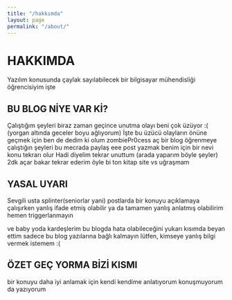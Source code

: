 ```yaml
---
title: "/hakkımda"
layout: page
permalink: "/about/"
---
```


# HAKKIMDA

Yazılım konusunda çaylak sayılabilecek bir bilgisayar mühendisliği öğrencisiyim işte

## BU BLOG NİYE VAR Kİ?

Çalıştığım şeyleri biraz zaman geçince unutma olayı beni çok üzüyor :( (yorgan altında geceler boyu ağlıyorum)
İşte bu üzücü olayların önüne geçmek için ben de dedim ki olum zombiePr0cess aç bir blog öğrenmeye çalıştığın şeyleri bu mecrada paylaş 
eee post yazmak benim için bir nevi konu tekrarı olur
Hadi diyelim tekrar unuttum (arada yaparım böyle şeyler) 2dk açar bakar tekrar ederim öyle bi ton kitap site vs uğraşmam 

## YASAL UYARI

Sevgili usta splinter(seniorlar yani) postlarda bir konuyu 
açıklamaya çalışırken yanlış ifade etmiş olabilir ya da tamamen yanlış anlatmış olabilirim hemen triggerlanmayın 

ve baby yoda kardeşlerim bu blogda hata olabileceğini yukarı kısımda beyan ettim
sadece bu blog yazılarına bağlı kalmayın lütfen, kimseye yanlış bilgi vermek istemem :(

## ÖZET GEÇ YORMA BİZİ KISMI

bir konuyu daha iyi anlamak için kendi kendime anlatıyorum konuşmuyorum da yazıyorum
